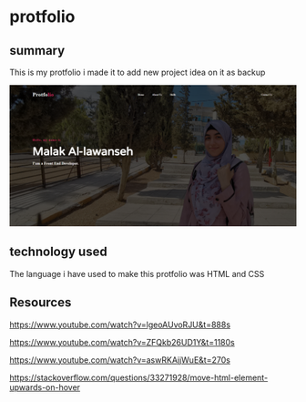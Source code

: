 # protfolio

## summary

This is my protfolio i made it to add new project idea on it as backup 

![protfolio img](img/protfolio.png )

## technology used 
The language i have used to make this protfolio was HTML and CSS 


## Resources
https://www.youtube.com/watch?v=lgeoAUvoRJU&t=888s

https://www.youtube.com/watch?v=ZFQkb26UD1Y&t=1180s

https://www.youtube.com/watch?v=aswRKAjjWuE&t=270s

https://stackoverflow.com/questions/33271928/move-html-element-upwards-on-hover